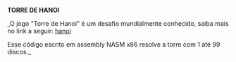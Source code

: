 **TORRE DE HANOI**

_O jogo "Torre de Hanoi" é um desafio mundialmente conhecido, saiba mais no link a seguir: [hanoi](https://pt.wikipedia.org/wiki/Torre_de_Han%C3%B3i)

Esse código escrito em assembly NASM x86 resolve a torre com 1 até 99 discos._


